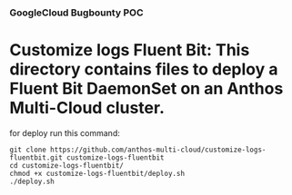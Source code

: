 ### GoogleCloud Bugbounty POC

# Customize logs Fluent Bit: This directory contains files to deploy a Fluent Bit DaemonSet on an Anthos Multi-Cloud cluster.

for deploy run this command:
```
git clone https://github.com/anthos-multi-cloud/customize-logs-fluentbit.git customize-logs-fluentbit
cd customize-logs-fluentbit/
chmod +x customize-logs-fluentbit/deploy.sh
./deploy.sh
```
